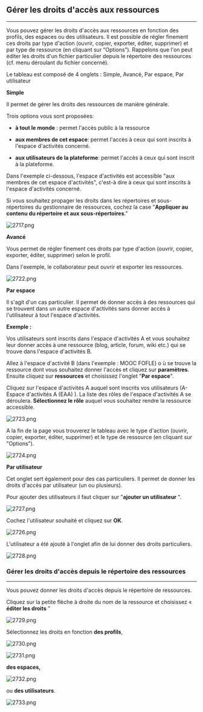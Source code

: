 ## Gérer les droits d'accès aux ressources
---
Vous pouvez gérer les droits d'accès aux ressources en fonction des profils, des espaces ou des utilisateurs. Il est possible de régler finement ces droits par type d'action (ouvrir, copier, exporter, éditer, supprimer) et par type de ressource (en cliquant sur “Options”). Rappelons que l'on peut éditer les droits d'un fichier particulier depuis le répertoire des ressources (cf. menu déroulant du fichier concerné).

Le tableau est composé de 4 onglets : Simple, Avancé, Par espace, Par utilisateur

**Simple**

Il permet de gérer les droits des ressources de manière générale.

Trois options vous sont proposées:

   * **à tout le monde** : permet l'accès public à la ressource
   
   * **aux membres de cet espace**: permet l'accès à ceux qui sont inscrits à l'espace d'activités concerné.
   
   * **aux utilisateurs de la plateforme**: permet l'accès à ceux qui sont inscrit à la plateforme.

Dans l'exemple ci-dessous, l'espace d'activités est accessible "aux membres de cet espace d'activités", c'est-à dire à ceux qui sont inscrits à l'espace d'activités concerné.

Si vous souhaitez propager les droits dans les répertoires et sous-répertoires du gestionnaire de ressources, cochez la case "**Appliquer au contenu du répertoire et aux sous-répertoires**."

![2717.png](http://www.claroline.net/uploads/custom/images/2717.png)

**Avancé**

Vous permet de régler finement ces droits par type d'action (ouvrir, copier, exporter, éditer, supprimer) selon le profil.

Dans l'exemple, le collaborateur peut ouvrir et exporter les ressources.

![2722.png](http://www.claroline.net/uploads/custom/images/2722.png)

**Par espace**

Il s'agit d'un cas particulier. Il permet de donner accès à des ressources qui se trouvent dans un autre espace d'activités sans donner accès à l'utilisateur à tout l'espace d'activités.

**Exemple :**

Vos utilisateurs sont inscrits dans l'espace d'activités A et vous souhaitez leur donner accès à une ressource (blog, article, forum, wiki etc.) qui se trouve dans l'espace d'activités B.

   Allez à l'espace d'activité B (dans l'exemple : MOOC FOFLE) o ù se trouve la ressource dont vous souhaitez donner l'accès et cliquez sur **paramètres**. Ensuite cliquez sur **ressources** et choisissez l'onglet "**Par espace**".

Cliquez sur l'espace d'activités A auquel sont inscrits vos utilisateurs (A-Espace d'activités A (EAA) ). La liste des rôles de l'espace d'activités A se déroulera. **Sélectionnez le rôle** auquel vous souhaitez rendre la ressource accessible.

![2723.png](http://www.claroline.net/uploads/custom/images/2723.png)

A la fin de la page vous trouverez le tableau avec le type d'action (ouvrir, copier, exporter, éditer, supprimer) et le type de ressource (en cliquant sur "Options").

![2724.png](http://www.claroline.net/uploads/custom/images/2724.png)

**Par utilisateur**

Cet onglet sert également pour des cas particuliers. Il permet de donner les droits d'accès par utilisateur (un ou plusieurs).

Pour ajouter des utilisateurs il faut cliquer sur "**ajouter un utilisateur** ".

![2727.png](http://www.claroline.net/uploads/custom/images/2727.png)

Cochez l'utilisateur souhaité et cliquez sur **OK**.

![2726.png](http://www.claroline.net/uploads/custom/images/2726.png)

L'utilisateur a été ajouté à l'onglet afin de lui donner des droits particuliers.

![2728.png](http://www.claroline.net/uploads/custom/images/2728.png)

### Gérer les droits d'accès depuis le répertoire des ressources
---
Vous pouvez donner les droits d'accès depuis le répertoire de ressources.

Cliquez sur la petite flèche à droite du nom de la ressource et choisissez « **éditer les droits** "

![2729.png](http://www.claroline.net/uploads/custom/images/2729.png)

 Sélectionnez les droits en fonction **des profils**,

![2730.png](http://www.claroline.net/uploads/custom/images/2730.png)

![2731.png](http://www.claroline.net/uploads/custom/images/2731.png)

**des espaces,**

![2732.png](http://www.claroline.net/uploads/custom/images/2732.png)

ou **des utilisateurs**.

![2733.png](http://www.claroline.net/uploads/custom/images/2733.png)

